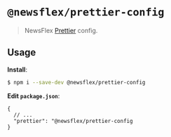 # `@newsflex/prettier-config`

> NewsFlex [Prettier](https://prettier.io) config.

## Usage

**Install**:

```bash
$ npm i --save-dev @newsflex/prettier-config
```

**Edit `package.json`**:

```jsonc
{
  // ...
  "prettier": "@newsflex/prettier-config
}
```
